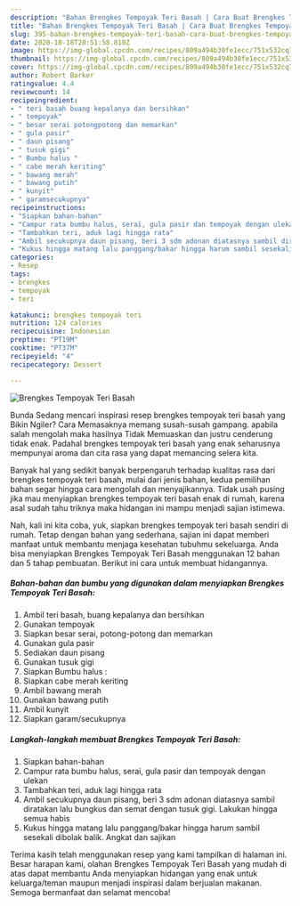 ```yaml
---
description: "Bahan Brengkes Tempoyak Teri Basah | Cara Buat Brengkes Tempoyak Teri Basah Yang Enak dan Simpel"
title: "Bahan Brengkes Tempoyak Teri Basah | Cara Buat Brengkes Tempoyak Teri Basah Yang Enak dan Simpel"
slug: 395-bahan-brengkes-tempoyak-teri-basah-cara-buat-brengkes-tempoyak-teri-basah-yang-enak-dan-simpel
date: 2020-10-18T20:51:58.810Z
image: https://img-global.cpcdn.com/recipes/809a494b30fe1ecc/751x532cq70/brengkes-tempoyak-teri-basah-foto-resep-utama.jpg
thumbnail: https://img-global.cpcdn.com/recipes/809a494b30fe1ecc/751x532cq70/brengkes-tempoyak-teri-basah-foto-resep-utama.jpg
cover: https://img-global.cpcdn.com/recipes/809a494b30fe1ecc/751x532cq70/brengkes-tempoyak-teri-basah-foto-resep-utama.jpg
author: Robert Barker
ratingvalue: 4.4
reviewcount: 14
recipeingredient:
- " teri basah buang kepalanya dan bersihkan"
- " tempoyak"
- " besar serai potongpotong dan memarkan"
- " gula pasir"
- " daun pisang"
- " tusuk gigi"
- " Bumbu halus "
- " cabe merah keriting"
- " bawang merah"
- " bawang putih"
- " kunyit"
- " garamsecukupnya"
recipeinstructions:
- "Siapkan bahan-bahan"
- "Campur rata bumbu halus, serai, gula pasir dan tempoyak dengan ulekan"
- "Tambahkan teri, aduk lagi hingga rata"
- "Ambil secukupnya daun pisang, beri 3 sdm adonan diatasnya sambil diratakan lalu bungkus dan semat dengan tusuk gigi. Lakukan hingga semua habis"
- "Kukus hingga matang lalu panggang/bakar hingga harum sambil sesekali dibolak balik. Angkat dan sajikan"
categories:
- Resep
tags:
- brengkes
- tempoyak
- teri

katakunci: brengkes tempoyak teri 
nutrition: 124 calories
recipecuisine: Indonesian
preptime: "PT19M"
cooktime: "PT37M"
recipeyield: "4"
recipecategory: Dessert

---
```



![Brengkes Tempoyak Teri Basah](https://img-global.cpcdn.com/recipes/809a494b30fe1ecc/751x532cq70/brengkes-tempoyak-teri-basah-foto-resep-utama.jpg)

Bunda Sedang mencari inspirasi resep brengkes tempoyak teri basah yang Bikin Ngiler? Cara Memasaknya memang susah-susah gampang. apabila salah mengolah maka hasilnya Tidak Memuaskan dan justru cenderung tidak enak. Padahal brengkes tempoyak teri basah yang enak seharusnya mempunyai aroma dan cita rasa yang dapat memancing selera kita.



Banyak hal yang sedikit banyak berpengaruh terhadap kualitas rasa dari brengkes tempoyak teri basah, mulai dari jenis bahan, kedua pemilihan bahan segar hingga cara mengolah dan menyajikannya. Tidak usah pusing jika mau menyiapkan brengkes tempoyak teri basah enak di rumah, karena asal sudah tahu triknya maka hidangan ini mampu menjadi sajian istimewa.


Nah, kali ini kita coba, yuk, siapkan brengkes tempoyak teri basah sendiri di rumah. Tetap dengan bahan yang sederhana, sajian ini dapat memberi manfaat untuk membantu menjaga kesehatan tubuhmu sekeluarga. Anda bisa menyiapkan Brengkes Tempoyak Teri Basah menggunakan 12 bahan dan 5 tahap pembuatan. Berikut ini cara untuk membuat hidangannya.

<!--inarticleads1-->

##### Bahan-bahan dan bumbu yang digunakan dalam menyiapkan Brengkes Tempoyak Teri Basah:

1. Ambil  teri basah, buang kepalanya dan bersihkan
1. Gunakan  tempoyak
1. Siapkan  besar serai, potong-potong dan memarkan
1. Gunakan  gula pasir
1. Sediakan  daun pisang
1. Gunakan  tusuk gigi
1. Siapkan  Bumbu halus :
1. Siapkan  cabe merah keriting
1. Ambil  bawang merah
1. Gunakan  bawang putih
1. Ambil  kunyit
1. Siapkan  garam/secukupnya




<!--inarticleads2-->

##### Langkah-langkah membuat Brengkes Tempoyak Teri Basah:

1. Siapkan bahan-bahan
1. Campur rata bumbu halus, serai, gula pasir dan tempoyak dengan ulekan
1. Tambahkan teri, aduk lagi hingga rata
1. Ambil secukupnya daun pisang, beri 3 sdm adonan diatasnya sambil diratakan lalu bungkus dan semat dengan tusuk gigi. Lakukan hingga semua habis
1. Kukus hingga matang lalu panggang/bakar hingga harum sambil sesekali dibolak balik. Angkat dan sajikan




Terima kasih telah menggunakan resep yang kami tampilkan di halaman ini. Besar harapan kami, olahan Brengkes Tempoyak Teri Basah yang mudah di atas dapat membantu Anda menyiapkan hidangan yang enak untuk keluarga/teman maupun menjadi inspirasi dalam berjualan makanan. Semoga bermanfaat dan selamat mencoba!

